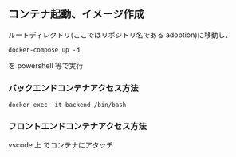 ## コンテナ起動、イメージ作成

ルートディレクトリ(ここではリポジトリ名である adoption)に移動し、

```
docker-compose up -d
```

を powershell 等で実行

### バックエンドコンテナアクセス方法

```
docker exec -it backend /bin/bash

```

### フロントエンドコンテナアクセス方法

vscode 上 でコンテナにアタッチ
